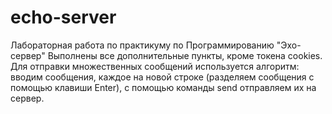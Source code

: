# echo-server
Лабораторная работа по практикуму по Программированию "Эхо-сервер"
Выполнены все дополнительные пункты, кроме токена cookies. 
Для отправки множественных сообщений используется алгоритм: вводим сообщения, каждое на новой строке (разделяем сообщения  с помощью клавиши Enter), с помощью команды send отправляем их на сервер. 
